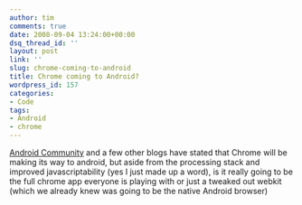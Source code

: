 ```yaml
---
author: tim
comments: true
date: 2008-09-04 13:24:00+00:00
dsq_thread_id: ''
layout: post
link: ''
slug: chrome-coming-to-android
title: Chrome coming to Android?
wordpress_id: 157
categories:
- Code
tags:
- Android
- chrome
---
```


[Android Community](http://androidcommunity.com/google-chrome-coming-to-android-20080903/) and a few other blogs have stated that Chrome will be
making its way to android, but aside from the processing stack and improved
javascriptability (yes I just made up a word), is it really going to be the
full chrome app everyone is playing with or just a tweaked out webkit (which
we already knew was going to be the native Android browser)